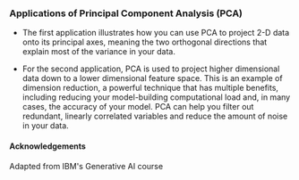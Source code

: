 ### Applications of Principal Component Analysis (PCA)

* The first application illustrates how you can use PCA to project 2-D data onto its principal axes, meaning the two orthogonal directions that explain most of the variance in your data.

* For the second application, PCA is used to project higher dimensional data down to a lower dimensional feature space. This is an example of dimension reduction, a powerful technique that has multiple benefits, including reducing your model-building computational load and, in many cases, the accuracy of your model. PCA can help you filter out redundant, linearly correlated variables and reduce the amount of noise in your data.

#### Acknowledgements
Adapted from IBM's Generative AI course